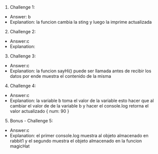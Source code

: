 1. Challenge 1:
  - Answer: b
  - Explanation: la funcion cambia la sting y luego la imprime actualizada


2. Challenge 2:
  - Answer:c
  - Explanation:


3. Challenge 3:
  - Answer:c
  - Explanation: la funcion sayHi() puede ser llamada antes de recibir los datos por ende muestra el contenido de la misma 


4. Challenge 4:
  - Answer:c
  - Explanation: la variable b toma el valor de la variable  esto hacer que al cambiar el valor de de la variable b y hacer el console.log retorna el valor actualizado { num: 90 }


5. Bonus - Challenge 5:
  - Answer:c
  - Explanation: el primer console.log muestra al objeto almacenado en rabbit1 y el segundo muestra el objeto almacenado en la funcion magicHat

